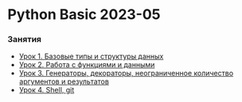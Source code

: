 # Python Basic 2023-05


### Занятия

- [Урок 1. Базовые типы и структуры данных](lessons/lesson.01/)
- [Урок 2. Работа с функциями и данными](lessons/lesson.02/)
- [Урок 3. Генераторы, декораторы, неограниченное количество аргументов и результатов](lessons/lesson.03/)
- [Урок 4. Shell, git](lessons/lesson.04/)
